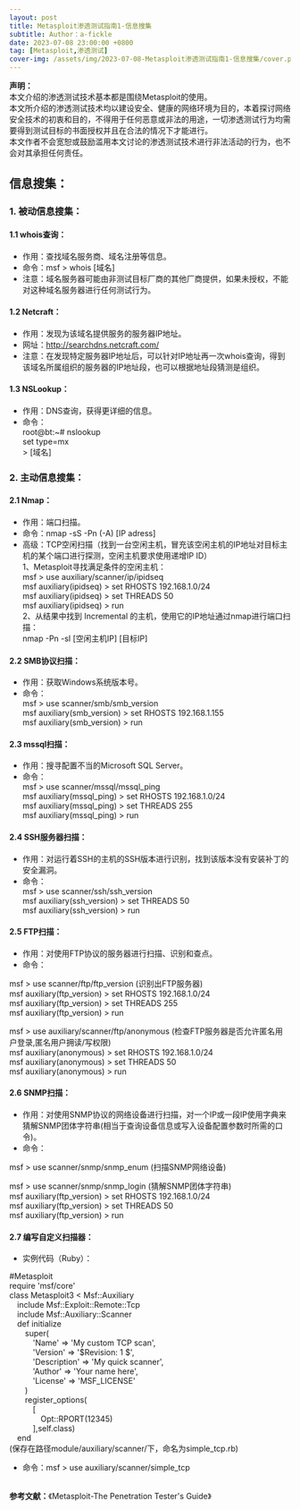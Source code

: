 ```yaml
---
layout: post
title: Metasploit渗透测试指南1-信息搜集
subtitle: Author：a-fickle
date: 2023-07-08 23:00:00 +0800
tag: [Metasploit,渗透测试]
cover-img: /assets/img/2023-07-08-Metasploit渗透测试指南1-信息搜集/cover.png
---
```


**声明：**            
本文介绍的渗透测试技术基本都是围绕Metasploit的使用。                    
本文所介绍的渗透测试技术均以建设安全、健康的网络环境为目的，本着探讨网络安全技术的初衷和目的，不得用于任何恶意或非法的用途，一切渗透测试行为均需要得到测试目标的书面授权并且在合法的情况下才能进行。          
本文作者不会宽恕或鼓励滥用本文讨论的渗透测试技术进行非法活动的行为，也不会对其承担任何责任。                             
          
           
## 信息搜集：          
### 1. 被动信息搜集：        
#### 1.1 whois查询：               
* 作用：查找域名服务商、域名注册等信息。       
* 命令：msf > whois [域名]                  
* 注意：域名服务器可能由非测试目标厂商的其他厂商提供，如果未授权，不能对这种域名服务器进行任何测试行为。            
#### 1.2 Netcraft：       
* 作用：发现为该域名提供服务的服务器IP地址。           
* 网址：http://searchdns.netcraft.com/                  
* 注意：在发现特定服务器IP地址后，可以针对IP地址再一次whois查询，得到该域名所属组织的服务器的IP地址段，也可以根据地址段猜测是组织。            
#### 1.3 NSLookup：       
* 作用：DNS查询，获得更详细的信息。           
* 命令：           
root@bt:~# nslookup                  
set type=mx     
\> [域名]             
         
### 2. 主动信息搜集：            
#### 2.1 Nmap：               
* 作用：端口扫描。       
* 命令：nmap -sS -Pn (-A) [IP adress]                  
* 高级：TCP空闲扫描（找到一台空闲主机，冒充该空闲主机的IP地址对目标主机的某个端口进行探测，空闲主机要求使用递增IP ID）            
1、Metasploit寻找满足条件的空闲主机：            
msf > use auxiliary/scanner/ip/ipidseq      
msf auxiliary(ipidseq) > set RHOSTS 192.168.1.0/24           
msf auxiliary(ipidseq) > set THREADS 50    
msf auxiliary(ipidseq) > run        
2、从结果中找到 Incremental 的主机，使用它的IP地址通过nmap进行端口扫描：         
nmap -Pn -sI [空闲主机IP] [目标IP]               
#### 2.2 SMB协议扫描：             
* 作用：获取Windows系统版本号。       
* 命令：             
msf > use scanner/smb/smb_version              
msf auxiliary(smb_version) > set RHOSTS 192.168.1.155                            
msf auxiliary(smb_version) > run              
#### 2.3 mssql扫描：             
* 作用：搜寻配置不当的Microsoft SQL Server。       
* 命令：             
msf > use scanner/mssql/mssql_ping              
msf auxiliary(mssql_ping) > set RHOSTS 192.168.1.0/24                            
msf auxiliary(mssql_ping) > set THREADS 255                    
msf auxiliary(mssql_ping) > run              
#### 2.4 SSH服务器扫描：             
* 作用：对运行着SSH的主机的SSH版本进行识别，找到该版本没有安装补丁的安全漏洞。       
* 命令：             
msf > use scanner/ssh/ssh_version              
msf auxiliary(ssh_version) > set THREADS 50                    
msf auxiliary(ssh_version) > run              
#### 2.5 FTP扫描：             
* 作用：对使用FTP协议的服务器进行扫描、识别和查点。       
* 命令：             
     
msf > use scanner/ftp/ftp_version (识别出FTP服务器)              
msf auxiliary(ftp_version) > set RHOSTS 192.168.1.0/24                            
msf auxiliary(ftp_version) > set THREADS 255                    
msf auxiliary(ftp_version) > run              
    
msf > use auxiliary/scanner/ftp/anonymous (检查FTP服务器是否允许匿名用户登录,匿名用户拥读/写权限)              
msf auxiliary(anonymous) > set RHOSTS 192.168.1.0/24                            
msf auxiliary(anonymous) > set THREADS 50                    
msf auxiliary(anonymous) > run              
#### 2.6 SNMP扫描：             
* 作用：对使用SNMP协议的网络设备进行扫描，对一个IP或一段IP使用字典来猜解SNMP团体字符串(相当于查询设备信息或写入设备配置参数时所需的口令)。       
* 命令：             
     
msf > use scanner/snmp/snmp_enum (扫描SNMP网络设备)              
            
msf > use scanner/snmp/snmp_login (猜解SNMP团体字符串)              
msf auxiliary(ftp_version) > set RHOSTS 192.168.1.0/24                            
msf auxiliary(ftp_version) > set THREADS 50                    
msf auxiliary(ftp_version) > run              
#### 2.7 编写自定义扫描器：             
* 实例代码（Ruby）：          

#Metasploit          
require 'msf/core'           
class Metasploit3 < Msf::Auxiliary          
&emsp;include Msf::Exploit::Remote::Tcp               
&emsp;include Msf::Auxiliary::Scanner         
&emsp;def initialize          
&emsp;&emsp;super(             
&emsp;&emsp;&emsp;'Name'         => 'My custom TCP scan',                
&emsp;&emsp;&emsp;'Version'      => '$Revision: 1 $',                
&emsp;&emsp;&emsp;'Description'  => 'My quick scanner',                
&emsp;&emsp;&emsp;'Author'       => 'Your name here',                
&emsp;&emsp;&emsp;'License'      => 'MSF_LICENSE'                
&emsp;&emsp;)           
&emsp;&emsp;register_options(             
&emsp;&emsp;&emsp;[            
&emsp;&emsp;&emsp;&emsp;Opt::RPORT(12345)                 
&emsp;&emsp;&emsp;],self.class)               
&emsp;end           
(保存在路径module/auxiliary/scanner/下，命名为simple_tcp.rb)           
         
* 命令：msf > use auxiliary/scanner/simple_tcp              
              
           
&nbsp;             
**参考文献：**《Metasploit-The Penetration Tester's Guide》                
               
              

















